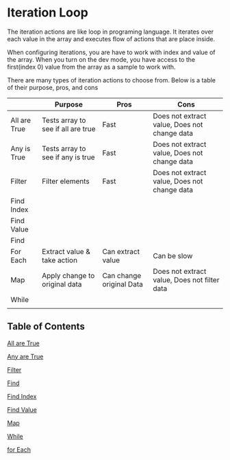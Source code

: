 # Iteration Loop

The iteration actions are like loop in programing language. It iterates over each value in the array and executes flow of actions that are place inside.

When configuring iterations, you are have to work with index and value of the array. When you turn on the dev mode, you have access to the first(index 0) value from the array as a sample to work with.

There are many types of iteration actions to choose from. Below is a table of their purpose, pros, and cons

|  | Purpose | Pros | Cons |
| --- | --- | --- | --- |
| All are True | Tests array to see if all are true | Fast | Does not extract value, Does not change data |
| Any is True | Tests array to see if any is true | Fast | Does not extract value, Does not change data |
| Filter | Filter elements | Fast | Does not extract value, Does not change data |
| Find Index |  |  |  |
| Find Value |  |  |  |
| Find |  |  |  |
| For Each | Extract value & take action | Can extract value | Can be slow |
| Map | Apply change to original data | Can change original Data | Does not extract value, Does not filter data |
| While |  |  |  |
|  |  |  |  |

## Table of Contents

[All are True](action-iteration-all-are-true)

[Any are True](Any%20are%20True)

[Filter](Filter)

[Find](Find)

[Find Index](Find%20Index)

[Find Value](Find%20Value)

[Map](Map)

[While](While)

[for Each](for%20Each)